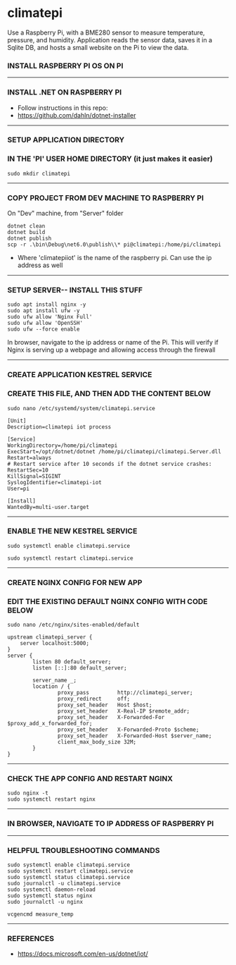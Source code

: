 # climatepi

Use a Raspberry Pi, with a BME280 sensor to measure temperature, pressure, and humidity. Application reads the sensor data, saves it in a Sqlite DB, and hosts a small website on the Pi to view the data.

### INSTALL RASPBERRY PI OS ON PI

____
### INSTALL .NET ON RASPBERRY PI
 - Follow instructions in this repo:
 - https://github.com/dahln/dotnet-installer
____
### SETUP APPLICATION DIRECTORY
### IN THE 'PI' USER HOME DIRECTORY (it just makes it easier)
```
sudo mkdir climatepi
```
____
### COPY PROJECT FROM DEV MACHINE TO RASPBERRY PI
On "Dev" machine, from "Server" folder
```
dotnet clean
dotnet build
dotnet publish
scp -r .\bin\Debug\net6.0\publish\\* pi@climatepi:/home/pi/climatepi
```
 - Where 'climatepiiot' is the name of the raspberry pi. Can use the ip address as well

____
### SETUP SERVER-- INSTALL THIS STUFF
```
sudo apt install nginx -y
sudo apt install ufw -y
sudo ufw allow 'Nginx Full'
sudo ufw allow 'OpenSSH'
sudo ufw --force enable
```
In browser, navigate to the ip address or name of the Pi. This will verify if Nginx is serving up a webpage and allowing access through the firewall

____
### CREATE APPLICATION KESTREL SERVICE
### CREATE THIS FILE, AND THEN ADD THE CONTENT BELOW
```
sudo nano /etc/systemd/system/climatepi.service
```

```
[Unit]
Description=climatepi iot process

[Service]
WorkingDirectory=/home/pi/climatepi
ExecStart=/opt/dotnet/dotnet /home/pi/climatepi/climatepi.Server.dll
Restart=always
# Restart service after 10 seconds if the dotnet service crashes:
RestartSec=10
KillSignal=SIGINT
SyslogIdentifier=climatepi-iot
User=pi

[Install]
WantedBy=multi-user.target
```


____
### ENABLE THE NEW KESTREL SERVICE
```
sudo systemctl enable climatepi.service
```
```
sudo systemctl restart climatepi.service
```
____
### CREATE NGINX CONFIG FOR NEW APP
### EDIT THE EXISTING DEFAULT NGINX CONFIG WITH CODE BELOW
```
sudo nano /etc/nginx/sites-enabled/default
```

```
upstream climatepi_server {
    server localhost:5000;
}
server {
        listen 80 default_server;
        listen [::]:80 default_server;

        server_name _;
        location / {
                proxy_pass         http://climatepi_server;
                proxy_redirect     off;
                proxy_set_header   Host $host;
                proxy_set_header   X-Real-IP $remote_addr;
                proxy_set_header   X-Forwarded-For $proxy_add_x_forwarded_for;
                proxy_set_header   X-Forwarded-Proto $scheme;
                proxy_set_header   X-Forwarded-Host $server_name;
                client_max_body_size 32M;
        }
}
```


____
### CHECK THE APP CONFIG AND RESTART NGINX
```
sudo nginx -t
sudo systemctl restart nginx
```

____
### IN BROWSER, NAVIGATE TO IP ADDRESS OF RASPBERRY PI

____
### HELPFUL TROUBLESHOOTING COMMANDS

```
sudo systemctl enable climatepi.service
sudo systemctl restart climatepi.service
sudo systemctl status climatepi.service
sudo journalctl -u climatepi.service
sudo systemctl daemon-reload
sudo systemctl status nginx
sudo journalctl -u nginx

vcgencmd measure_temp
```


____
### REFERENCES
 - https://docs.microsoft.com/en-us/dotnet/iot/

